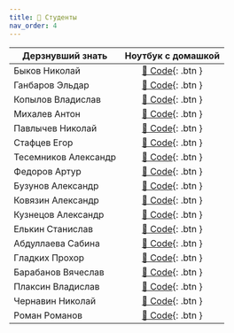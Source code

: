 ```yaml
---
title: 🧠 Студенты
nav_order: 4
---
```


| Дерзнувший знать     | Ноутбук с домашкой |
|----------------------|:------------------:|
| Быков Николай        | [🐍 Code](https://colab.research.google.com/drive/1h01bDwsUk4_SVn1Byo45Ni7pzCop4-MY?authuser=1){: .btn } |
| Ганбаров Эльдар      | [🐍 Code](https://colab.research.google.com/drive/1-COdwbpaKjEOFhQPKcV3LVUwoJZ54QZm?authuser=1){: .btn } |
| Копылов Владислав    | [🐍 Code](){: .btn } |
| Михалев Антон        | [🐍 Code](https://colab.research.google.com/drive/1tVh2eX1GuTMg_uCX7ObPXFbOROD9Nf20?authuser=1){: .btn } |
| Павлычев Николай     | [🐍 Code](){: .btn } |
| Стафцев Егор         | [🐍 Code](){: .btn } |
| Тесемников Александр | [🐍 Code](){: .btn } |
| Федоров Артур        | [🐍 Code](){: .btn } |
| Бузунов Александр    | [🐍 Code](){: .btn } |
| Ковязин Александр    | [🐍 Code](){: .btn } |
| Кузнецов Александр   | [🐍 Code](){: .btn } |
| Елькин Станислав     | [🐍 Code](){: .btn } |
| Абдуллаева Сабина    | [🐍 Code](){: .btn } |
| Гладких Прохор       | [🐍 Code](){: .btn } |
| Барабанов Вячеслав   | [🐍 Code](https://colab.research.google.com/drive/11dptqiDgoVizHOi3AOJX-wcpAOuIXjI0?authuser=1){: .btn } |
| Плаксин Владислав    | [🐍 Code](https://colab.research.google.com/drive/1Tqpu5V6LGxfRWm24lyMZfoxIvRUrdZpp?authuser=1){: .btn } |
| Чернавин Николай     | [🐍 Code](https://colab.research.google.com/drive/1ev7h7o36WwIfOPuGTK8jWBnWM7IF6z6Q?authuser=1){: .btn } |
| Роман Романов        | [🐍 Code](https://colab.research.google.com/drive/1lzjJhkNJmkhJb4Hk_XHTyn-4HCDa8MBx?authuser=1){: .btn } |
